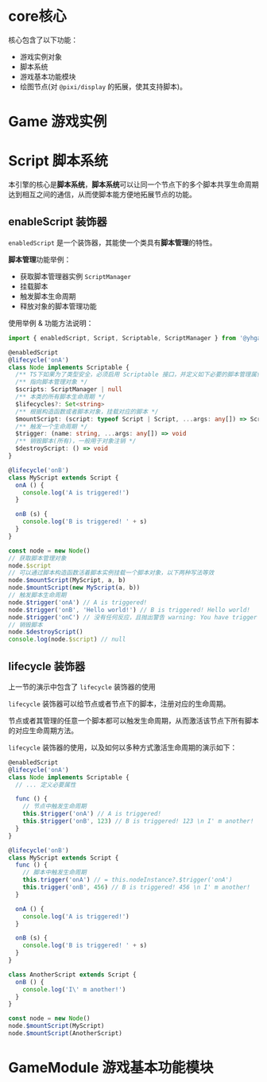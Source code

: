<!--
 * @Autor: Guo Kainan
 * @Date: 2021-09-05 20:47:47
 * @LastEditors: Guo Kainan
 * @LastEditTime: 2021-09-14 16:39:51
 * @Description: 
-->
# core核心
核心包含了以下功能：
- 游戏实例对象
- 脚本系统
- 游戏基本功能模块
- 绘图节点(对 `@pixi/display` 的拓展，使其支持脚本)。

# Game 游戏实例

# Script 脚本系统
本引擎的核心是**脚本系统**，**脚本系统**可以让同一个节点下的多个脚本共享生命周期达到相互之间的通信，从而使脚本能方便地拓展节点的功能。

## enableScript 装饰器
`enabledScript` 是一个装饰器，其能使一个类具有**脚本管理**的特性。

**脚本管理**功能举例：
- 获取脚本管理器实例 `ScriptManager`
- 挂载脚本
- 触发脚本生命周期
- 释放对象的脚本管理功能

使用举例 & 功能方法说明：
```ts
import { enabledScript, Script, Scriptable, ScriptManager } from '@yhgame/core'

@enabledScript
@lifecycle('onA')
class Node implements Scriptable {
  /** TS下如果为了类型安全，必须启用 Scriptable 接口，并定义如下必要的脚本管理属性 */
  /** 指向脚本管理对象 */
  $scripts: ScriptManager | null
  /** 本类的所有脚本生命周期 */
  $lifecycles?: Set<string>
  /** 根据构造函数或者脚本对象，挂载对应的脚本 */
  $mountScript: (script: typeof Script | Script, ...args: any[]) => Script
  /** 触发一个生命周期 */
  $trigger: (name: string, ...args: any[]) => void
  /** 销毁脚本(所有)，一般用于对象注销 */
  $destroyScript: () => void
}

@lifecycle('onB')
class MyScript extends Script {
  onA () {
    console.log('A is triggered!')
  }

  onB (s) {
    console.log('B is triggered! ' + s)
  }
}

const node = new Node()
// 获取脚本管理对象
node.$script
// 可以通过脚本构造函数活着脚本实例挂载一个脚本对象，以下两种写法等效
node.$mountScript(MyScript, a, b)
node.$mountScript(new MyScript(a, b))
// 触发脚本生命周期
node.$trigger('onA') // A is triggered!
node.$trigger('onB', 'Hello world!') // B is triggered! Hello world!
node.$trigger('onC') // 没有任何反应，且抛出警告 warning: You have trigger a non-existent lifecycle: onC!
// 销毁脚本
node.$destroyScript()
console.log(node.$script) // null
```

## lifecycle 装饰器
上一节的演示中包含了 `lifecycle` 装饰器的使用

`lifecycle` 装饰器可以给节点或者节点下的脚本，注册对应的生命周期。

节点或者其管理的任意一个脚本都可以触发生命周期，从而激活该节点下所有脚本的对应生命周期方法。

`lifecycle` 装饰器的使用，以及如何以多种方式激活生命周期的演示如下：

```ts
@enabledScript
@lifecycle('onA')
class Node implements Scriptable {
  // ... 定义必要属性

  func () {
    // 节点中触发生命周期
    this.$trigger('onA') // A is triggered!
    this.$trigger('onB', 123) // B is triggered! 123 \n I' m another!
  }
}

@lifecycle('onB')
class MyScript extends Script {
  func () {
    // 脚本中触发生命周期
    this.trigger('onA') // = this.nodeInstance?.$trigger('onA')
    this.trigger('onB', 456) // B is triggered! 456 \n I' m another!
  }

  onA () {
    console.log('A is triggered!')
  }

  onB (s) {
    console.log('B is triggered! ' + s)
  }
}

class AnotherScript extends Script {
  onB () {
    console.log('I\' m another!')
  }
}

const node = new Node()
node.$mountScript(MyScript)
node.$mountScript(AnotherScript)
```

# GameModule 游戏基本功能模块